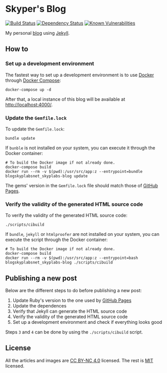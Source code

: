 # Skyper's Blog

[![Build Status](https://travis-ci.org/SkypLabs/blog.skyplabs.net.svg?branch=gh-pages)](https://travis-ci.org/SkypLabs/blog.skyplabs.net) [![Dependency Status](https://gemnasium.com/badges/github.com/SkypLabs/blog.skyplabs.net.svg)](https://gemnasium.com/github.com/SkypLabs/blog.skyplabs.net) [![Known Vulnerabilities](https://snyk.io/test/github/SkypLabs/blog.skyplabs.net/badge.svg)](https://snyk.io/test/github/SkypLabs/blog.skyplabs.net)

My personal [blog][blog] using [Jekyll][jekyll].

## How to

### Set up a development environment

The fastest way to set up a development environment is to use [Docker][docker] through [Docker Compose][docker-compose]:

    docker-compose up -d

After that, a local instance of this blog will be available at [http://localhost:4000/](http://localhost:4000/).

### Update the `Gemfile.lock`

To update the `Gemfile.lock`:

    bundle update

If `bunble` is not installed on your system, you can execute it through the Docker container:

    # To build the Docker image if not already done.
    docker-compose build
    docker run --rm -v $(pwd):/usr/src/app:z --entrypoint=bundle blogskyplabsnet_skyplabs-blog update

The gems' version in the `Gemfile.lock` file should match those of [GitHub Pages][github-pages-versions].

### Verify the validity of the generated HTML source code

To verify the validity of the generated HTML source code:

    ./scripts/cibuild

If `bundle`, `jekyll` or `htmlproofer` are not installed on your system, you can execute the script through the Docker container:

    # To build the Docker image if not already done.
    docker-compose build
    docker run --rm -v $(pwd):/usr/src/app:z --entrypoint=bash blogskyplabsnet_skyplabs-blog ./scripts/cibuild

## Publishing a new post

Below are the different steps to do before publishing a new post:

1. Update Ruby's version to the one used by [GitHub Pages][github-pages-versions]
2. Update the dependences
3. Verify that Jekyll can generate the HTML source code
4. Verify the validity of the generated HTML source code
5. Set up a development environment and check if everything looks good

Steps `3` and `4` can be done by using the `./scripts/cibuild` script.

## License

All the articles and images are [CC BY-NC 4.0][CC] licensed. The rest is [MIT][MIT] licensed.

 [blog]: http://blog.skyplabs.net
 [docker]: https://www.docker.com/
 [docker-compose]: https://docs.docker.com/compose/
 [github-pages-versions]: https://pages.github.com/versions/
 [jekyll]: http://jekyllrb.com/
 [CC]: http://creativecommons.org/licenses/by-nc/4.0/
 [MIT]: http://opensource.org/licenses/MIT
